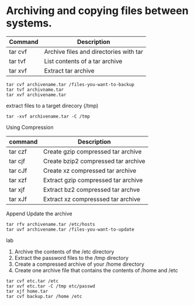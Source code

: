 # Archiving and copying files between systems.

Command | Description 
--------|------------
tar cvf |Archive files and directories with tar
tar tvf |List contents of a tar archive
tar xvf |Extract tar archive

```
tar cvf archivename.tar /files-you-want-to-backup
tar tvf archivname.tar
tar xvf archivename.tar
```
extract files to a target direcory (/tmp)
```
tar -xvf archivename.tar -C /tmp
```

Using Compression

command | Description
--------|------------
tar czf |Create gzip compressed tar archive
tar cjf |Create bzip2 compressed tar archive
tar cJf |Create xz compressed tar archive
tar xzf |Extract gzip compressed tar archive
tar xjf |Extract bz2 compressed tar archve
tar xJf |Extract xz compresssed tar archive

Append Update the archive

```
tar rfv archivename.tar /etc/hosts
tar uvf archivename.tar /files-you-want-to-update
```

lab

1. Archive the contents of the /etc directory
2. Extract the password files to the /tmp directory
3. Create a compressed archive of your /home directory
4. Create one archive file that contains the contents of /home and /etc

```
tar cvf etc.tar /etc
tar xvf etc.tar -C /tmp etc/passwd
tar xjf home.tar 
tar cvf backup.tar /home /etc
```
